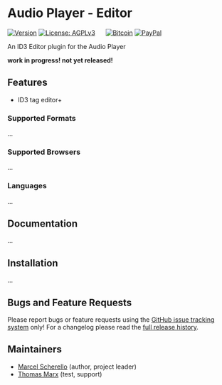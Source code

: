 # Audio Player - Editor

[![Version](https://img.shields.io/github/release/rello/audioplayer_editor.svg)](https://github.com/rello/audioplayer_editor/blob/master/CHANGELOG.md)&#160;[![License: AGPLv3](https://img.shields.io/badge/license-AGPLv3-blue.svg)](http://www.gnu.org/licenses/agpl-3.0)&#160;&#160;&#160;&#160;&#160;&#160;[![Bitcoin](https://img.shields.io/badge/donate-Bitcoin-blue.svg)](https://github.com/rello/audioplayer/wiki/donate)&#160;[![PayPal](https://img.shields.io/badge/donate-PayPal-blue.svg)](https://github.com/rello/audioplayer/wiki/donate)

An ID3 Editor plugin for the Audio Player

**work in progress! not yet released!**

## Features
- ID3 tag editor+

### Supported Formats
...

### Supported Browsers
...

### Languages
...

## Documentation
...

## Installation
...
## Bugs and Feature Requests
Please report bugs or feature requests using the [GitHub issue tracking system](https://github.com/rello/audioplayer_editor/issues) only! For a changelog please read the [full release history](https://github.com/rello/audioplayer_editor/blob/master/CHANGELOG.md).

## Maintainers
- [Marcel Scherello](https://github.com/rello) (author, project leader)
- [Thomas Marx](https://github.com/xramsamoht) (test, support)

